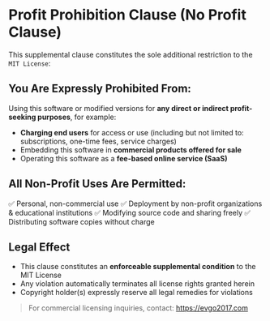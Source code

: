# Profit Prohibition Clause (No Profit Clause)

This supplemental clause constitutes the sole additional restriction to the `MIT License`:

## You Are Expressly Prohibited From:
Using this software or modified versions for **any direct or indirect profit-seeking purposes**, for example:

- **Charging end users** for access or use (including but not limited to: subscriptions, one-time fees, service charges)
- Embedding this software in **commercial products offered for sale**
- Operating this software as a **fee-based online service (SaaS)**

## All Non-Profit Uses Are Permitted:
✅ Personal, non-commercial use
✅ Deployment by non-profit organizations & educational institutions
✅ Modifying source code and sharing freely
✅ Distributing software copies without charge  

## Legal Effect
* This clause constitutes an **enforceable supplemental condition** to the MIT License
* Any violation automatically terminates all license rights granted herein
* Copyright holder(s) expressly reserve all legal remedies for violations

> For commercial licensing inquiries, contact: https://evgo2017.com